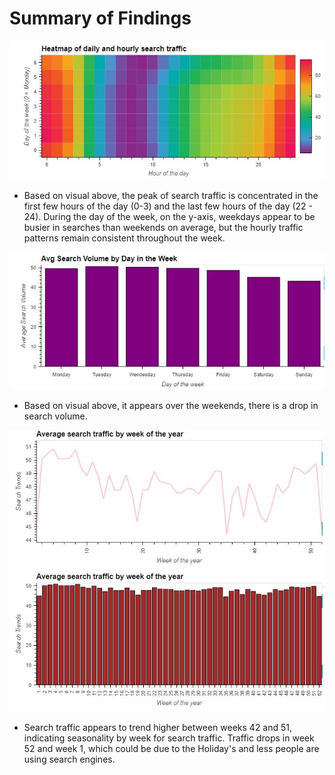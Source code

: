 # Summary of Findings
![Heatmap](Images/HeatMap.JPG)
* Based on visual above, the peak of search traffic is concentrated in the first few hours of the day (0-3) and the last few hours of the day (22 - 24).  During the day of the week, on the y-axis, weekdays appear to be busier in searches than weekends on average, but the hourly traffic patterns remain consistent throughout the week.

![SearchVolume](Images/searchvol.JPG)
* Based on visual above, it appears over the weekends, there is a drop in search volume.

![combocharts](Images/combocharts.JPG)
* Search traffic appears to trend higher between weeks 42 and 51, indicating seasonality by week for search traffic.  Traffic drops in week 52 and week 1, which could be due to the Holiday's and less people are using search engines.
